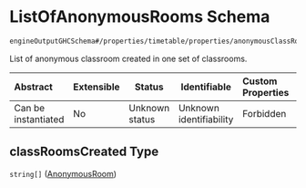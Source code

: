# ListOfAnonymousRooms Schema

```txt
engineOutputGHCSchema#/properties/timetable/properties/anonymousClassRooms/items/properties/classRoomsCreated
```

List of anonymous classroom created in one set of classrooms.


| Abstract            | Extensible | Status         | Identifiable            | Custom Properties | Additional Properties | Access Restrictions | Defined In                                                                     |
| :------------------ | ---------- | -------------- | ----------------------- | :---------------- | --------------------- | ------------------- | ------------------------------------------------------------------------------ |
| Can be instantiated | No         | Unknown status | Unknown identifiability | Forbidden         | Allowed               | none                | [ghcOutput.schema.json\*](../out/ghcOutput.schema.json "open original schema") |

## classRoomsCreated Type

`string[]` ([AnonymousRoom](ghcoutput-properties-generatedjsontimetable-properties-setofanonymousclassrooms-anonymousclassroom-properties-listofanonymousrooms-anonymousroom.md))
